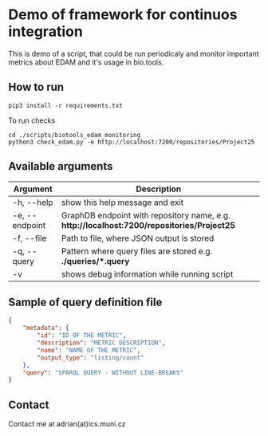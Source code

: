 # Demo of framework for continuos integration
This is demo of a script, that could be run periodicaly and monitor important metrics about EDAM and it's usage in bio.tools.

## How to run
```
pip3 install -r requirements.txt
```
To run checks
```
cd ./scripts/biotools_edam_monitoring
python3 check_edam.py -e http://localhost:7200/repositories/Project25
```
## Available arguments
| Argument | Description |
| -------- | ----------- |
  -h, --help |           show this help message and exit
| -e, --endpoint | GraphDB endpoint with repository name, e.g. __http://localhost:7200/repositories/Project25__ |
| -f, --file | Path to file, where JSON output is stored |
| -q, --query | Pattern where query files are stored e.g. __./queries/*.query__ |
| -v | shows debug information while running script |

## Sample of query definition file
```json
{
    "metadata": {
        "id": "ID OF THE METRIC",
        "description": "METRIC DESCRIPTION",
        "name": "NAME OF THE METRIC",
        "output_type": "listing/count"
    },
    "query": "SPARQL QUERY - WITHOUT LINE-BREAKS"
}
```

## Contact
Contact me at adrian(at)ics.muni.cz